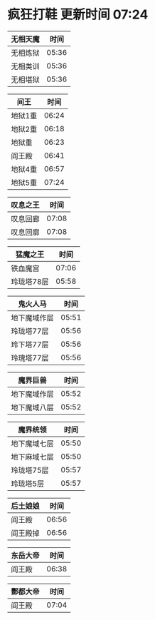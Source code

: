# 疯狂打鞋 更新时间 07:24

| 无相天魔   | 时间    |
|--------|-------|
| 无相炼狱 | 05:36 |
| 无相类训 | 05:36 |
| 无相堪狱 | 05:36 |

| 间王   | 时间    |
|--------|-------|
| 地狱1重 | 06:24 |
| 地狱2重 | 06:18 |
| 地狱重 | 06:23 |
| 阎王殿 | 06:41 |
| 地狱4重 | 06:57 |
| 地狱5重 | 07:24 |

| 叹息之王   | 时间    |
|--------|-------|
| 叹息回廊 | 07:08 |
| 叹息回廓 | 07:08 |

| 猛魔之王   | 时间    |
|--------|-------|
| 铁血魔宫 | 07:06 |
| 玲珑塔78层 | 05:58 |

| 鬼火人马   | 时间    |
|--------|-------|
| 地下魔域作层 | 05:51 |
| 玲珑塔77层 | 05:56 |
| 玲下塔77层 | 05:56 |
| 玲瑰塔77层 | 05:56 |

| 魔界巨兽   | 时间    |
|--------|-------|
| 地下魔域作层 | 05:52 |
| 地下魔域八层 | 05:52 |

| 魔界统领   | 时间    |
|--------|-------|
| 地下魔域七层 | 05:50 |
| 地下麻域七层 | 05:50 |
| 玲珑塔75层 | 05:57 |
| 玲珑塔5层 | 05:57 |

| 后土娘娘   | 时间    |
|--------|-------|
| 阎王殿 | 06:56 |
| 阎王殿掉 | 06:56 |

| 东岳大帝   | 时间    |
|--------|-------|
| 阎王殿 | 06:38 |

| 酆都大帝   | 时间    |
|--------|-------|
| 阎王殿 | 07:04 |